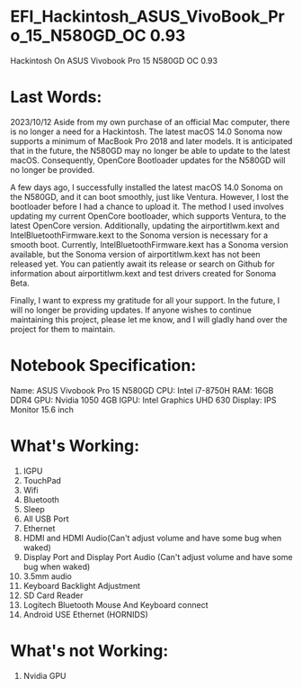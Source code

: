 # EFI_Hackintosh_ASUS_VivoBook_Pro_15_N580GD_OC 0.93
Hackintosh On ASUS Vivobook Pro 15 N580GD OC 0.93

Last Words:
====================================================

2023/10/12
Aside from my own purchase of an official Mac computer, there is no longer a need for a Hackintosh. The latest macOS 14.0 Sonoma now supports a minimum of MacBook Pro 2018 and later models. It is anticipated that in the future, the N580GD may no longer be able to update to the latest macOS. Consequently, OpenCore Bootloader updates for the N580GD will no longer be provided.

A few days ago, I successfully installed the latest macOS 14.0 Sonoma on the N580GD, and it can boot smoothly, just like Ventura. However, I lost the bootloader before I had a chance to upload it. The method I used involves updating my current OpenCore bootloader, which supports Ventura, to the latest OpenCore version. Additionally, updating the airportitlwm.kext and IntelBluetoothFirmware.kext to the Sonoma version is necessary for a smooth boot. Currently, IntelBluetoothFirmware.kext has a Sonoma version available, but the Sonoma version of airportitlwm.kext has not been released yet. You can patiently await its release or search on Github for information about airportitlwm.kext and test drivers created for Sonoma Beta.

Finally, I want to express my gratitude for all your support. In the future, I will no longer be providing updates. If anyone wishes to continue maintaining this project, please let me know, and I will gladly hand over the project for them to maintain.


Notebook Specification:
=====================================================
Name: ASUS Vivobook Pro 15 N580GD 
CPU:  Intel i7-8750H
RAM:  16GB DDR4
GPU:  Nvidia 1050 4GB
IGPU: Intel Graphics UHD 630
Display: IPS Monitor 15.6 inch

What's Working:
=====================================================
1.  IGPU
2.  TouchPad
3.  Wifi
4.  Bluetooth
5.  Sleep
6.  All USB Port
7.  Ethernet
8.  HDMI and HDMI Audio(Can't adjust volume and have some bug when waked)
9.  Display Port and Display Port Audio (Can't adjust volume and have some bug when waked)
10. 3.5mm audio
11. Keyboard Backlight Adjustment
12. SD Card Reader
13. Logitech Bluetooth Mouse And Keyboard connect
14. Android USE Ethernet (HORNIDS)


What's not Working:
=====================================================
1. Nvidia GPU
